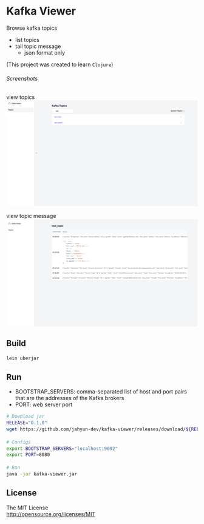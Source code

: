 # Kafka Viewer

Browse kafka topics

- list topics
- tail topic message
  - json format only

(This project was created to learn `Clojure`)

###### Screenshots

view topics
![topic-list](screenshots/view_topics.png)

view topic message
![topic-list](screenshots/view_topic_messages.png)

## Build

```bash
lein uberjar
```

## Run

- BOOTSTRAP_SERVERS: comma-separated list of host and port pairs that are the addresses of the Kafka brokers
- PORT: web server port

```bash
# Download jar
RELEASE="0.1.0"
wget https://github.com/jahyun-dev/kafka-viewer/releases/download/${RELEASE}/kafka-viewer.jar

# Configs
export BOOTSTRAP_SERVERS="localhost:9092"
export PORT=8080

# Run
java -jar kafka-viewer.jar
```


## License

The MIT License  
http://opensource.org/licenses/MIT
